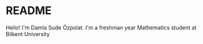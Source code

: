 # README
Hello! I'm Damla Sude Özpolat. I'm a freshman year Mathematics student at Bilkent University
